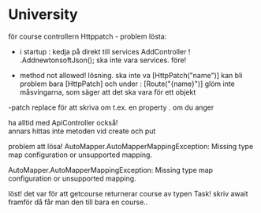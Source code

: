 # University

för course controllern Httppatch - problem lösta:

- i startup : kedja på direkt till services AddController !  .AddnewtonsoftJson();
ska inte vara services. före!

- method not allowed!
lösning. ska inte va [HttpPatch("name")] kan bli problem
bara [HttpPatch]
och under : [Route("{name}")]
glöm inte måsvingarna, som säger att det ska vara för ett objekt

-patch replace för att skriva om t.ex. en property . om du anger


ha alltid med ApiController också!  
annars hittas inte metoden vid create och put

problem att lösa! AutoMapper.AutoMapperMappingException: Missing type map configuration or unsupported mapping.

AutoMapper.AutoMapperMappingException: Missing type map configuration or unsupported mapping.

löst! det var för att getcourse returnerar course av typen Task! 
skriv await framför då får man den till bara en course..

 

